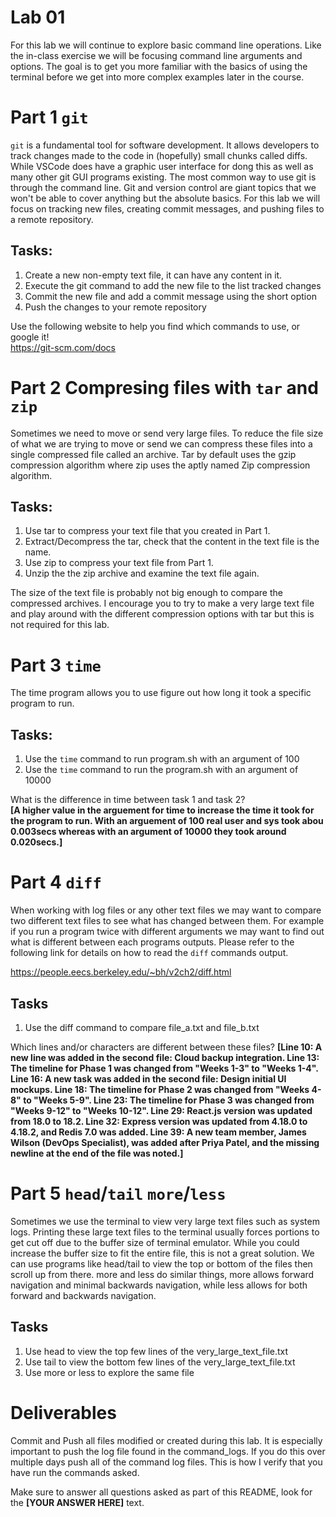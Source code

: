 # Lab 01
For this lab we will continue to explore basic command line operations. Like the in-class exercise we will be focusing command line arguments and options. The goal is to get you more familiar with the basics of using the terminal before we get into more complex examples later in the course.

# Part 1 `git`
`git` is a fundamental tool for software development. It allows developers to track changes made to the code in (hopefully) small chunks called diffs. While VSCode does have a graphic user interface for dong this as well as many other git GUI programs existing. The most common way to use git is through the command line. Git and version control are giant topics that we won't be able to cover anything but the absolute basics. For this lab we will focus on tracking new files, creating commit messages, and pushing files to a remote repository. 

## Tasks:
1. Create a new non-empty text file, it can have any content in it.
2. Execute the git command to add the new file to the list tracked changes
3. Commit the new file and add a commit message using the short option
4. Push the changes to your remote repository

Use the following website to help you find which commands to use, or google it!   
https://git-scm.com/docs

# Part 2 Compresing files with `tar` and `zip`
Sometimes we need to move or send very large files. To reduce the file size of what we are trying to move or send we can compress these files into a single compressed file called an archive. Tar by default uses the gzip compression algorithm where zip uses the aptly named Zip compression algorithm.

## Tasks:
1. Use tar to compress your text file that you created in Part 1.
2. Extract/Decompress the tar, check that the content in the text file is the name.
3. Use zip to compress your text file from Part 1.
4. Unzip the the zip archive and examine the text file again.

The size of the text file is probably not big enough to compare the compressed archives. I encourage you to try to make a very large text file and play around with the different compression options with tar but this is not required for this lab. 

# Part 3 `time`
The time program allows you to use figure out how long it took a specific program to run.

## Tasks:
1. Use the `time` command to run program.sh with an argument of 100
2. Use the `time` command to run the program.sh with an argument of 10000

What is the difference in time between task 1 and task 2?  
**[A higher value in the arguement for time to increase the time it took for the program to run. With an arguement of 100 real user and sys took abou 0.003secs whereas with an argument of 10000 they took around 0.020secs.]**

# Part 4 `diff`
When working with log files or any other text files we may want to compare two different text files to see what has changed between them. For example if you run a program twice with different arguments we may want to find out what is different between each programs outputs. Please refer to the following link for details on how to read the `diff` commands output.

https://people.eecs.berkeley.edu/~bh/v2ch2/diff.html

## Tasks
1. Use the diff command to compare file_a.txt and file_b.txt

Which lines and/or characters are different between these files?
**[Line 10: A new line was added in the second file: Cloud backup integration.
Line 13: The timeline for Phase 1 was changed from "Weeks 1-3" to "Weeks 1-4".
Line 16: A new task was added in the second file: Design initial UI mockups.
Line 18: The timeline for Phase 2 was changed from "Weeks 4-8" to "Weeks 5-9".
Line 23: The timeline for Phase 3 was changed from "Weeks 9-12" to "Weeks 10-12".
Line 29: React.js version was updated from 18.0 to 18.2.
Line 32: Express version was updated from 4.18.0 to 4.18.2, and Redis 7.0 was added.
Line 39: A new team member, James Wilson (DevOps Specialist), was added after Priya Patel, and the missing newline at the end of the file was noted.]**

# Part 5 `head`/`tail` `more`/`less`
Sometimes we use the terminal to view very large text files such as system logs. Printing these large text files to the terminal usually forces portions to get cut off due to the buffer size of terminal emulator. While you could increase the buffer size to fit the entire file, this is not a great solution. We can use programs like head/tail to view the top or bottom of the files then scroll up from there. more and less do similar things, more allows forward navigation and minimal backwards navigation, while less allows for both forward and backwards navigation. 
## Tasks
1. Use head to view the top few lines of the very_large_text_file.txt
2. Use tail to view the bottom few lines of the very_large_text_file.txt
3. Use more or less to explore the same file

# Deliverables
Commit and Push all files modified or created during this lab. It is especially important to push the log file found in the command_logs. If you do this over multiple days push all of the command log files. This is how I verify that you have run the commands asked.

Make sure to answer all questions asked as part of this README, look for the **[YOUR ANSWER HERE]** text.
